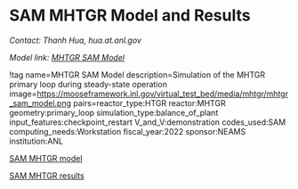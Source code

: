 # SAM MHTGR Model and Results

*Contact: Thanh Hua, hua.at.anl.gov*

*Model link: [MHTGR SAM Model](https://github.com/idaholab/virtual_test_bed/tree/main/htgr/mhtgr/mhtgr_sam)*

!tag name=MHTGR SAM Model
     description=Simulation of the MHTGR primary loop during steady-state operation
     image=https://mooseframework.inl.gov/virtual_test_bed/media/mhtgr/mhtgr_sam_model.png
     pairs=reactor_type:HTGR
                       reactor:MHTGR
                       geometry:primary_loop
                       simulation_type:balance_of_plant
                       input_features:checkpoint_restart
                       V_and_V:demonstration
                       codes_used:SAM
                       computing_needs:Workstation
                       fiscal_year:2022
                       sponsor:NEAMS
                       institution:ANL

[SAM MHTGR model](mhtgr_sam/sam_mhtgr_model.md)

[SAM MHTGR results](mhtgr_sam/sam_mhtgr_results.md)

